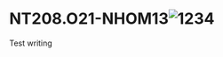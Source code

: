 # NT208.O21-NHOM13![1234](https://github.com/tnhao962/NT208.O21-NHOM13/assets/130305496/676f72b0-04fa-403e-9ba8-15f5b9508f94)
Test writing
